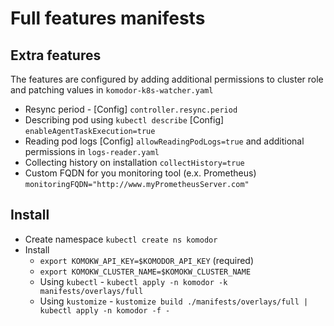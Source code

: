 # Full features manifests

## Extra features

The features are configured by adding additional permissions to cluster role and patching values in `komodor-k8s-watcher.yaml`

- Resync period - [Config] `controller.resync.period`
- Describing pod using `kubectl describe` [Config] `enableAgentTaskExecution=true`
- Reading pod logs [Config] `allowReadingPodLogs=true` and additional permissions in `logs-reader.yaml`
- Collecting history on installation `collectHistory=true`
- Custom FQDN for you monitoring tool (e.x. Prometheus) `monitoringFQDN="http://www.myPrometheusServer.com"`

## Install

- Create namespace `kubectl create ns komodor`
- Install
  - `export KOMOKW_API_KEY=$KOMODOR_API_KEY` (required)
  - `export KOMOKW_CLUSTER_NAME=$KOMOKW_CLUSTER_NAME`
  - Using `kubectl` - `kubectl apply -n komodor -k manifests/overlays/full`
  - Using `kustomize` - `kustomize build ./manifests/overlays/full | kubectl apply -n komodor -f -`

